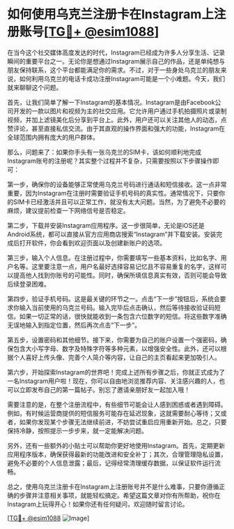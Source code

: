 # 如何使用乌克兰注册卡在Instagram上注册账号[[TG💪+ @esim1088](https://t.me/s/esim1088)]

在当今这个社交媒体高度发达的时代，Instagram已经成为许多人分享生活、记录瞬间的重要平台之一。无论你是想通过Instagram展示自己的作品，还是单纯想与朋友保持联系，这个平台都能满足你的需求。不过，对于一些身处乌克兰的朋友来说，如何利用乌克兰的电话卡成功注册Instagram可能是一个小难题。今天，我们就来聊聊这个问题。

首先，让我们简单了解一下Instagram的基本情况。Instagram是由Facebook公司开发的一款以图片和视频为主的社交应用。它允许用户通过手机拍摄照片或录制视频，并加上滤镜美化后分享到平台上。此外，用户还可以关注其他人的动态，点赞评论，甚至直接私信交流。由于其直观的操作界面和强大的功能，Instagram在全球范围内拥有庞大的用户群体。

那么，问题来了：如果你手头有一张乌克兰的SIM卡，该如何顺利地完成Instagram账号的注册呢？其实整个过程并不复杂，只需要按照以下步骤操作即可：

第一步，确保你的设备能够正常使用乌克兰号码进行通话和短信接收。这一点非常重要，因为Instagram在注册时需要验证手机号码的真实性。通常情况下，只要你的SIM卡已经激活并且可以正常工作，就没有太大问题。当然，为了避免不必要的麻烦，建议提前检查一下网络信号是否稳定。

第二步，下载并安装Instagram应用程序。这一步很简单，无论是iOS还是Android系统，都可以直接从官方应用商店搜索“Instagram”并下载安装。安装完成后打开软件，你会看到欢迎页面以及创建新账户的选项。

第三步，输入个人信息。在注册过程中，你需要填写一些基本资料，比如名字、用户名等。这里要注意一点，用户名最好选择容易记忆且不容易重复的名字，这样可以提高他人找到你账号的可能性。同时，确保所填信息真实有效，否则可能会导致后续登录困难。

第四步，验证手机号码。这是最关键的环节之一。点击“下一步”按钮后，系统会要求你输入当前使用的乌克兰号码。输入完毕后点击确认，然后等待接收验证码短信。如果一切正常的话，很快就能收到一条包含六位数字的短信。将这些数字准确无误地输入到指定位置，然后再次点击“下一步”。

第五步，设置密码和其他细节。接下来，你需要为自己的账户设置一个强密码，确保包含大小写字母、数字及特殊字符等多种元素，以增强安全性。此外，还可以根据个人喜好上传头像、完善个人简介等内容，让自己的主页看起来更加吸引人。

第六步，开始探索Instagram的世界吧！完成上述所有步骤之后，你就正式成为了一名Instagram用户啦！现在，你可以自由地浏览推荐内容、关注感兴趣的人，也可以立即发布自己的第一篇帖子。别忘了邀请亲朋好友一起加入哦！

需要注意的是，在整个注册流程中，有些细节可能会让人感到困惑或者遇到障碍。例如，有时候运营商提供的短信服务可能存在延迟现象，这就需要耐心等待；又或者，如果你发现某个步骤无法继续前进，不妨尝试重启应用重新开始。总之，只要保持冷静，按照提示一步步来，就一定能解决问题。

另外，还有一些额外的小贴士可以帮助你更好地使用Instagram。首先，定期更新应用程序版本，确保获得最新的功能改进和安全补丁；其次，合理管理隐私设置，避免不必要的个人信息泄露；最后，记得经常清理缓存数据，以保证软件运行流畅。

总之，使用乌克兰注册卡在Instagram上注册账号并不是什么难事，只要你遵循正确的步骤并注意相关事项，就能轻松搞定。希望这篇文章对你有所帮助，祝你在Instagram上玩得开心！如果你还有任何疑问，欢迎随时留言讨论。

[[TG💪+ @esim1088](https://t.me/s/esim1088) ![Image](https://i.postimg.cc/4NQfJmqS/Snipaste-2025-05-13-00-14-12.png)]